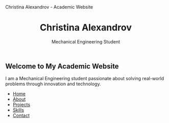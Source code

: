 <!DOCTYPE html>
<html lang="en">
<head>
    <meta charset="UTF-8">
    <meta name="viewport" content="width=device-width, initial-scale=1.0">
 Christina Alexandrov - Academic Website
    <link rel="stylesheet" href="css/styles.css">
</head>
<body>
    <header>
        <h1>Christina Alexandrov</h1>
        <p>Mechanical Engineering Student</p>
        </header>
        <section>
            <h2>Welcome to My Academic Website</h2>
            <p>I am a Mechanical Engineering student passionate about solving real-world problems through innovation and technology.</p>
        </section>
        <nav>
            <ul>
                <li><a href="index.html">Home</a></li>
                <li><a href="about.html">About</a></li>
                <li><a href="projects.html">Projects</a></li>
                <li><a href="skills.html">Skills</a></li>
                <li><a href="contact.html">Contact</a></li>
            </ul>
        </nav>
    
</html>
